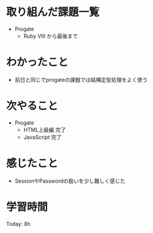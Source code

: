 # 取り組んだ課題一覧
- Progate
    - Ruby VIII から最後まで
# わかったこと
- 前日と同じでprogateの課題では結構定型処理をよく使う
# 次やること
- Progate
    - HTML上級編 完了
    - JavaScript 完了
# 感じたこと
- SessionやPasswordの扱いを少し難しく感じた    
# 学習時間
Today: 8h